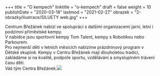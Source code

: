 +++
title = "O kempech"
linktitle = "o-kempech"
draft = false
weight = 10
publishDate = "2020-03-18"
lastmod = "2021-02-27"
obrazek = "2-obrazky/ilustrace/SILUETY web.jpg"
+++

Centrum Břežánek nabízí ve spolupráci s dalšími organizacemi jarní, letní i podzimní příměstské kempy.   
V nabídce jsou sportovní kempy Tom Talent, kempy s Robotikou nebo Parkourem.  
Pro nejmenší děti v letních měsících nabízíme prázdninový program v Dětské skupině. 
Kempy v Centru Břežánek mají dlouholetou tradici, zakládáme si na kvalitě, podpoře sportu, vzdělávání a smysluplném trávení času dětí.  
Váš tým Centra Břežánek.![](2-obrazky/ilustrace/2021_letní_kempy_CB_přehled(1).jpg)   
